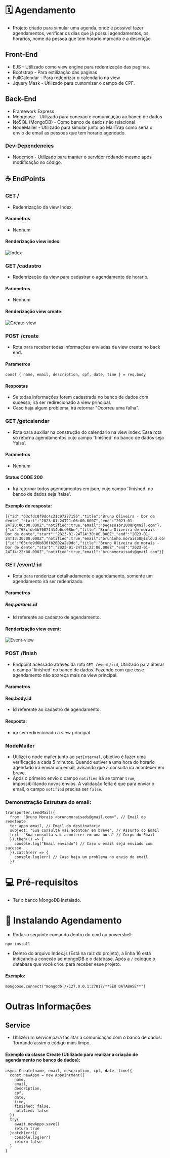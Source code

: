 # 🗓️ Agendamento
- Projeto criado para simular uma agenda, onde é possivel fazer agendamentos, verificar os dias que já possui agendamentos, os horarios, nome da pessoa que tem horario marcado e a descrição.
## Front-End
- EJS - Utilizado como view engine para redenrização das paginas.
- Bootstrap - Para estilização das paginas
- FullCalendar - Para redenrizar o calendario na view
- Jquery Mask - Utilizado para customizar o campo de CPF.
## Back-End
- Framework Express 
- Mongoose - Utilizado para conexao e comunicação ao banco de dados 
- NoSQL (MongoDB) - Como banco de dados não relacional.
- NodeMailer - Utilizado para simular junto ao MailTrap como seria o envio de email as pessoas que tem horario agendado.
### Dev-Dependencies
- Nodemon - Utilizado para manter o servidor rodando mesmo após modificação no código.
## ☕ EndPoints
### GET /
- Redenrização da view Index.
#### Parametros
- Nenhum
#### Renderização view index:
![Index](https://user-images.githubusercontent.com/99517505/214403734-b33d100a-bf88-4e1d-ac67-8e09321f17a8.png)
### GET /cadastro
- Redenrização da view para cadastrar o agendamento de horario.
#### Parametros
- Nenhum
#### Renderização view create:
![Create-view](https://user-images.githubusercontent.com/99517505/214410364-28ddd0e9-e468-4c75-936f-9074369db794.png)
### POST /create
- Rota para receber todas informações enviadas da view create no back end.
#### Parametros
```
const { name, email, description, cpf, date, time } = req.body
```
#### Respostas
- Se todas informações forem cadastrada no banco de dados com sucesso, irá ser redirecionado a view principal.
- Caso haja algum problema, irá retornar "Ocorreu uma falha". 
### GET /getcalendar
- Rota para auxiliar na construção do calendario na view index. Essa rota só retorna agendamentos cujo campo 'finished' no banco de dados seja 'false'.
#### Parametros
- Nenhum
#### Status CODE 200
- Irá retornar todos agendamentos em json, cujo campo 'finished' no banco de dados seja 'false'.
#### Exemplo de resposta:
```
[{"id":"63cfdc0f9dc4c31c97277156","title":"Bruno Oliveira - Dor de dente","start":"2023-01-24T21:06:00.000Z","end":"2023-01-24T20:06:00.000Z","notified":true,"email":"pegasusbr1000@gmail.com"},{"id":"63cfde5b76871414b6cc08be","title":"Bruno Oliveira de morais - Dor de dente","start":"2023-01-24T14:30:00.000Z","end":"2023-01-24T13:30:00.000Z","notified":true,"email":"bruninho.morais58@icloud.com"},{"id":"63cfe9d6b630fb2602a2e9dc","title":"Bruno Oliveira de morais - Dor de dente","start":"2023-01-24T15:22:00.000Z","end":"2023-01-24T14:22:00.000Z","notified":true,"email":"brunomoraisads@gmail.com"}]
```
### GET /event/:id
- Rota para renderizar detalhadamente o agendamento, somente um agendamento irá ser redenrizado. 
#### Parametros
##### Req.params.id
- Id referente ao cadastro de agendamento.
#### Renderização view event:
![Event-view](https://user-images.githubusercontent.com/99517505/214428264-6390104a-b72d-429d-87da-8c6c6c8f22a6.png)
### POST /finish
- Endpoint acessado através da rota `GET /event/:id`, Utilizado para alterar o campo 'finished' no banco de dados. Fazendo com que esse agendamento não apareça mais na view principal.
#### Parametros
#### Req.body.id
- Id referente ao cadastro de agendamento.
#### Resposta:
- irá ser redirecionado a view principal
### NodeMailer
- Utilizei o node mailer junto ao `setInterval`, objetivo é fazer uma verificação a cada 5 minutos. Quando estiver a uma hora do horario agendado irá enviar um email, avisando que a consulta irá acontecer em breve.
- Após o primeiro envio o campo `notified` irá se tornar `true`, impossibilitando novos envios. A validação feita é que para enviar o email, o campo `notified` precisa ser `false`.
### Demonstração Estrutura do email: 
```
transporter.sendMail({
  from: "Bruno Morais <brunomoraisads@gmail.com>", // Email do remetente
  to: appo.email, // Email do destinatario
  subject: "Sua consulta vai acontcer em breve", // Assunto do Email
  text: "Sua consulta vai acontecer em uma hora" // Corpo do Email                     
  }).then(() => {
    console.log("Email enviado") // Caso o email sejá enviado com sucesso
  }).catch(err => {
    console.log(err) // Caso haja um problema no envio do email
  })
```                    
# 💻 Pré-requisitos
- Ter o banco MongoDB instalado.
# 🚀 Instalando Agendamento 
- Rodar o seguinte comando dentro do cmd ou powershell: 
```
npm install
```
- Dentro do arquivo Index.js (Está na raiz do projeto), a linha 16 está indicando a conexão ao mongoDB e o database. Após a `/` coloque o database que você criou para receber esse projeto.
#### Exemplo: 
```
mongoose.connect("mongodb://127.0.0.1:27017/**SEU DATABASE**")
```
# Outras Informações 
## Service
- Utilizei um service para facilitar a comunicação com o banco de dados. Tornando assim o código mais limpo.
#### Exemplo da classe Create (Utilizado para realizar a criação de agendamento no banco de dados): 
```
async Create(name, email, description, cpf, date, time){
  const newAppo = new Appointment({
    name, 
    email,
    description,
    cpf,
    date,
    time,
    finished: false,
    notified: false
  })
  try{
    await newAppo.save()
    return true
  }catch(err){
    console.log(err)
    return false
  }
}
```
